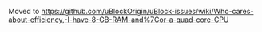 Moved to https://github.com/uBlockOrigin/uBlock-issues/wiki/Who-cares-about-efficiency,-I-have-8-GB-RAM-and%7Cor-a-quad-core-CPU